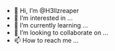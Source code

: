 - 👋 Hi, I’m @H3llzreaper
- 👀 I’m interested in ...
- 🌱 I’m currently learning ...
- 💞️ I’m looking to collaborate on ...
- 📫 How to reach me ...

<!---
H3llzreaper/H3llzreaper is a ✨ special ✨ repository because its `README.md` (this file) appears on your GitHub profile.
You can click the Preview link to take a look at your changes.
--->
